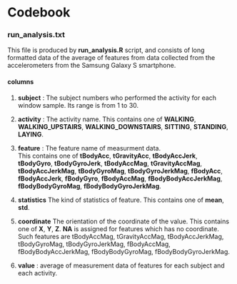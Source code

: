 # Codebook

### run_analysis.txt
This file is produced by **run_analysis.R** script, and consists of  long formatted data of the average of features from data collected from the accelerometers from the Samsung Galaxy S smartphone.   
    
#### columns
1. **subject** : 
   The subject numbers who performed the activity for each window sample. Its range is from 1 to 30. 
   
2. **activity** :
   The activity name. This contains one of 
   **WALKING**, **WALKING\_UPSTAIRS**, **WALKING\_DOWNSTAIRS**, **SITTING**, **STANDING**, **LAYING**.

3. **feature** :
   The feature name of measurment data.  
   This contains one of 
   **tBodyAcc**,        **tGravityAcc**,      **tBodyAccJerk**,        **tBodyGyro**,    **tBodyGyroJerk**,   **tBodyAccMag**,      **tGravityAccMag**,      **tBodyAccJerkMag**,     **tBodyGyroMag**,    **tBodyGyroJerkMag**, **fBodyAcc**,    **fBodyAccJerk**,     **fBodyGyro**,       **fBodyAccMag**,      **fBodyBodyAccJerkMag**, **fBodyBodyGyroMag**,  **fBodyBodyGyroJerkMag**.

5. **statistics**
   The kind of statistics of feature. This contains one of 
   **mean**,  **std**.

6. **coordinate**
   The orientation of the coordinate of the value. This contains one of 
   **X**,  **Y**,  **Z**.
   **NA** is assigned for features which has no coordinate. Such features are   tBodyAccMag,         tGravityAccMag,      tBodyAccJerkMag,     tBodyGyroMag,       tBodyGyroJerkMag,    fBodyAccMag,         fBodyBodyAccJerkMag, fBodyBodyGyroMag,   fBodyBodyGyroJerkMag.

6. **value** : average of measurement data of features for each subject and each activity.

